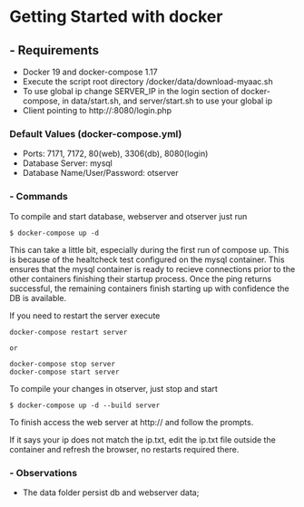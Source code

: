 # Getting Started with docker

## - Requirements
- Docker 19 and docker-compose 1.17
- Execute the script root directory /docker/data/download-myaac.sh
- To use global ip change SERVER_IP in the login section of docker-compose, in
data/start.sh, and server/start.sh to use your global ip
- Client pointing to http://<ip>:8080/login.php

### Default Values (docker-compose.yml)
- Ports: 7171, 7172, 80(web), 3306(db), 8080(login)
- Database Server: mysql
- Database Name/User/Password: otserver

### - Commands
To compile and start database, webserver and otserver just run
```
$ docker-compose up -d
```

This can take a little bit, especially during the first run of compose up. This
is because of the healtcheck test configured on the mysql container. This ensures
that the mysql container is ready to recieve connections prior to the other
containers finishing their startup process. Once the ping returns successful,
the remaining containers finish starting up with confidence the DB is available.


If you need to restart the server execute
```
docker-compose restart server

or

docker-compose stop server
docker-compose start server
```

To compile your changes in otserver, just stop and start
```
$ docker-compose up -d --build server
```

To finish access the web server at http://<ip> and follow the prompts.

If it says your ip does not match the ip.txt, edit the ip.txt file outside
the container and refresh the browser, no restarts required there.

### - Observations
- The data folder persist db and webserver data;
